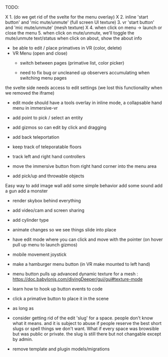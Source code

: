 TODO:

X 1. (do we get rid of the svelte for the menu overlay)
X 2. inline 'start button' and 'mic mute/unmute' (full screen UI texture)
3. vr 'start button' and 'mic mute/unmute' (mesh texture)
X 4. when click on menu -> launch or close the menu
5. when click on mute/unmute, we'll toggle the mute/unmute text/status
when click on about, show the about info



- be able to edit / place primatives in VR (color, delete)
- VR Menu (open and close)
  - switch between pages (primative list, color picker)

  - need to fix bug or uncleaned up observers accumulating when switching menu pages

the svelte side needs access to edit settings (we lost this functionality when we removed the iframe)


- edit mode should have a tools overlay in inline mode, a collapsable
  hand menu in immersive-vr
- add point to pick / select an entity
- add gizmos so can edit by click and dragging

- add back teleportation
- keep track of teleporatable floors   
- track left and right hand controllers
- move the immersive button from right hand corner into the menu area
- add pick/up and throwable objects

Easy way to add image wall
add some simple behavior
add some sound
add a gun
add a monster




 
- render skybox behind everything

- add video/cam and screen sharing 

- add cylinder type

- animate changes so we see things slide into place
- have edit mode where you can click and move with the pointer (on hover pull up menu to launch gizmos)

- mobile movement joystick


- make a hamburger menu button (in VR make mounted to left hand)
- menu button pulls up advanced dynamic texture for a mesh : https://doc.babylonjs.com/divingDeeper/gui/gui#texture-mode

- learn how to hook up button events to code
- click a primative button to place it in the scene
- as long as 




- consider getting rid of the edit 'slug' for a space.  people don't know what it means.  and it is subject to 
  abuse if people reserve the best short slugs or spell things we don't want.  What if every space was
  browsible but was public or private.  the slug is still there but not changable except by admin.

- remove template and plugin models/migrations

